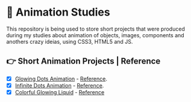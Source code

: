 # 🧐 Animation Studies

This repository is being used to store short projects that were produced during my studies about animation of objects, images, components and anothers crazy ideias, using CSS3, HTML5 and JS.

## 👉 Short Animation Projects | Reference

- [x] [Glowing Dots Animation](./glowing-dots) - [Reference](https://www.youtube.com/watch?v=fEyjfeRhUK8).
- [x] [Infinite Dots Animation](./infinite-dots) - [Reference](https://www.youtube.com/watch?v=dxquAfnHhqg).
- [x] [Colorful Glowing Liquid](./colorful-glowing-liquid) - [Reference](https://www.youtube.com/watch?v=DkwvTVbY7HQ)